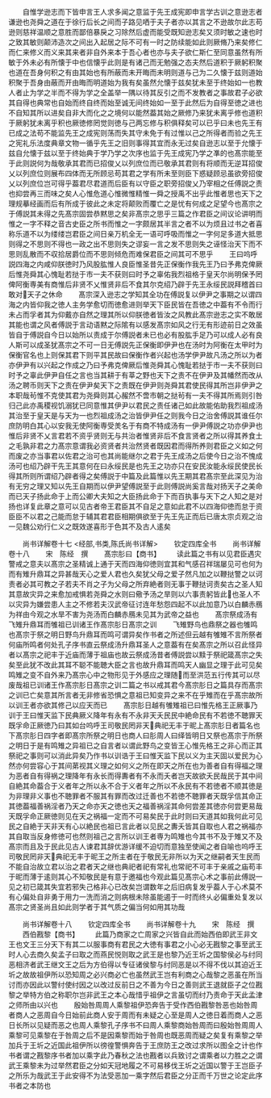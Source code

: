 <!-- { "loadSidebar": true } -->
　　自惟学逊志而下皆申言王人求多闻之意监于先王成宪即申言学古训之意逊志者谦逊也尧舜之道在于徐行后长之间而子路见哂于夫子者亦以其言之不逊故尔此志苟逊则慈祥温顺之意胜而鄙倍暴戾之习除然后虚而能受既知逊志矣又须时敏之速也时之致其敏则颠沛造次之间出入起居之际不可有一时之防续能如此则厥脩乃来矣修仁而仁来修义而义来其来者非自外来本于吾心者也亦与夫子欲仁斯仁至同意虽然有所敏于外未必有所懐于中也信懐乎此则是有诸己而无勉强之态夫然后道积于厥躬积聚也道在吾身何积之有由其始也有所蔽而未开晦而未明则道与己为二久懐于兹则道始积聚于吾身由蔽而开由晦而明道始为我有矣虽然允懐于兹矣犹未至于终始如一也教人者止为学之半而不得为学之全盖举一隅以待其反引之而不发教者之事故君子必欲其自得也典常也自始而终自终而始至诚无间终始如一至于此然后为自得至徳之进也不自知其所以进矣自非大而化之之境何以能然葢其始之厥修乃来犹未离乎修也道积于厥躬犹未离乎积也厥徳修罔觉则徳与己两忘修与积俱释矣可以已乎曰未也先王有已成之法苟不能监先王之成宪则荡而失其守未免于有过惟以己之所得者而验之先王之宪礼乐法度典章文物一循乎先王之旧则事得其宜而永无过矣自逊志以至于允懐于兹自允懐于兹以至于终始典于学乃学之次序也监于先王成宪乃学之凖的也髙宗能至于此则説何为哉敬承其君而已招俊乂以列庶位而已敬承其君则有将顺而无逆耳招俊乂以列庶位则展布四体而无所顾忌苟其君之学有所未至则臣下惑疑顾忌虽欲旁招俊乂以列庶位岂可得乎葢君尽君道而后臣有以守臣之职旁招俊乂乃宰相之任傅説之责也抑尝再三而味之矣人心惟危道心惟微惟精惟一舜之授禹不出乎此惟者思也天下之理规摹经画而后有所成于彼此之未定将颠败而覆亡之是忧有何成之足望今也髙宗之于傅説其未得之先髙宗固尝恭黙思之矣非髙宗之思乎三篇之作君臣之间议论讲明而惟之一字不释之音古史臣之所书而惟之一字颇居其半言之者不以为烦且过书之者喜称乐道不以为缕缕岂君臣之间日亲万机全无一语可呼吸而惟之一字何足多道大抵思则得之不思则不得也一政之出不思则失之谬妄一言之发不思则失之诬怪治天下而不思则乱散而不収拾居爵位而不思则倾危而难保君臣之间其可不思乎
　　王曰呜呼説四海之内咸仰朕徳时乃风股肱惟人良臣惟圣昔先正保衡作我先王乃曰予弗克俾厥后惟尧舜其心愧耻若挞于市一夫不获则曰时予之辜佑我烈祖格于皇天尔尚明保予罔俾阿衡専美有商惟后非贤不乂惟贤非后不食其尔克绍乃辟于先王永绥民説拜稽首曰敢对天子之休命
　　髙宗深入逊志之学知其全功在傅説复以伊尹之事期之以谓四海之内皆仰我之徳人主务学愈切而徳愈进则举天下臣民皆在吾徳之中葢有不令而行未占而孚者其为仰戴亦自然之理其所以仰朕徳者皆汝之风教此髙宗逊志之实不敢居其能也谓之风者傅説于言动语黙之际隂有以感发髙宗如风之行无有形迹前日之效虽皆自于傅説自今日以始所以责成于尔傅説者未已也必有股肱手足乃可以成人必有良人斯可以成圣犹髙宗之不可一日无傅説先正保衡即伊尹也在汤时为阿衡在太甲时为保衡官名也上则保其君下则平其民故曰保衡作者兴起也汤学伊尹故凡汤之所以为者亦伊尹有以兴起之作成之乃曰予弗克俾厥后惟尧舜其心愧耻若挞于市一夫不获则曰时予之辜此伊尹自任之言也当其耕于有莘之野也天下之责不在伊尹及其幡然而改从汤之聘币则天下之责在伊尹矣天下之责既在伊尹则尧舜其君使民得其所岂非伊尹之本职哉茍惟不克使其君为尧舜则其心赧然不啻市朝之挞茍有一夫不得其所焉则引咎归己此亦禹稷视饥溺犹已同意惟其伊尹以君民之责任诸己如此故能佑助我烈祖成汤其治至于皇天是与天为一也烈祖成汤之治皆伊尹任之则我今日之治舍傅説其谁任尔庶防明白其心以安我无使阿衡専受羙名于有商不特成汤有一伊尹傅説之功亦伊尹也惟后非贤不乂言君若不资乎贤则无与共治者惟贤非后不食言贤者之所以得其养食土之毛孰非君之力髙宗意谓我必资贤者共治然贤者既因君而得所养则君臣之义如之何而废之亦当事君以佐君之治可也其尚能继尔之君于先王成汤之后使今日之治不愧成汤可也绍乃辟干先王其意何在曰永绥民是也先王之功亦只在安民汝能永绥民使民长得其所则所谓绍乃辟者得之矣傅説于中篇及此篇惟以先王期其君髙宗至此深见为治有无穷之理又知以先王自期而以伊尹望傅説至于此则傅説尚奚言哉对扬天子之美命而已天子扬此命于上而公卿大夫知之大臣扬此命于下而百执事与天下之人知之是对扬也详复此章之意可以见古者帝王君臣其不自足之意如此君不以四海仰徳而怠于资臣臣不以君之己能而怠于辅其君君臣相期俱欲至于先王先正而后已唐太宗贞观之治一见魏公劝行仁义之既效遂喜形于色其不及古人逺矣













　　尚书详解卷十七
<经部,书类,陈氏尚书详解>
　　钦定四库全书
　　尚书详解卷十八
　　宋　陈经　撰
　　髙宗肜曰【商书】
　　读此篇之书有以见君臣遇灾警戒之意夫以髙宗之圣精诚上通于天而四海仰徳则宜其和气感召祥瑞屡见可也何为而有雉升鼎耳之异甚哉天心之爱人君也久矣犹父母之爱子然凡加之以鞭挞警之以诃责者必其可教之子若夫不肖之子为父母之所弃絶者则无事于鞭挞诃责矣古之圣人知其意故灾异之来愈加戒惧若尧舜之水则曰儆予汤之旱则以六事责躬皆此也圣人不以灾异为嫌尝患人主之不修若夫汉武帝征讨连年愁怨四起不以此加意乃以白麟赤鴈为祥由今观之水旱不害为尧汤而白麟赤鴈未见其为武帝之益也
　　髙宗祭成汤有飞雉升鼎耳而雊祖已训诸王作髙宗肜日髙宗之训
　　飞雉野鸟也鼎祭之器也雊鸣也髙宗于祭之明日野鸟升鼎耳而鸣可谓异矣作书者之所述但云越有雊雉不言所祭者何庙所鸣者何处孔子序书直云祭成汤升鼎耳圣人之意葢有在矣髙宗之所以召此怪异者以髙宗之祀丰于近庙而薄于祖庙也故云祭成汤昔者傅説尝以黩于祭祀箴髙宗之失矣至此犹不改此其耳不聪不能聴大臣之言也故升鼎耳而鸣天人幽显之理于此可见矣鸣雉之变不自外来乃髙宗心中之物形见于外感应之理随而至洪范五行传其可以尽废哉祖已训诸王作髙宗肜日髙宗之训二篇之书以戒其君今髙宗肜日之篇具存而髙宗之训已亡矣意其所言者无非修省恐惧之意祖已知变异之来不在乎雉而在乎髙宗故所以训王者亦欲其修己以应天而已
　　髙宗肜日越有雊雉祖已曰惟先格王正厥事乃训于王曰惟天监下民典厥义降年有永有不永非天夭民民中絶命民有不若徳不聴罪天既孚命正厥徳乃曰其如台呜呼王司敬民罔非天典祀无丰于昵上髙宗肜日者篇名也下髙宗肜日四字者即髙宗所祭之明日也商人曰肜周人曰绎皆明日又祭也髙宗于所祭之明日于是有鸣雉之异祖已之自言者以谓此野鸟之变皆王心惟先格王之非心而正其祭祀之事则可以消此异矣乃作书以训诰于王曰惟天监下民以义为主天固以爱民为心然亦何尝容心于其间苐视其义理之如何义之所在即天之所在也为善者自有得福之理为恶者自有得祸之理降年有永长而得夀者有不永而夭者岂天故欲夭民哉民于其中间自絶其命葢合于义者年之所以永不合于义者年之所以不永民有不若徳者不顺其徳是为非理非义事也不聴罪者不服其有罪而改过迁善也不若徳不聴罪者天既孚信其命正其徳葢福善祸淫者乃天之命亦天之徳也天之福善祸淫其命何尝差其徳亦何尝更易哉天既孚命正厥徳则见在天之祸福一定而不可易矣民于此时则曰天道其如我何此可见民之自絶于天非天有心以絶民也祖已言此者以见民之夀夭皆其自取也人君之祸福亦其自取当反身修徳可也然则祖己之言所以训王者専为鸣雉也今其书不及于雉又不及髙宗而且及于民此见古人谏君其辞优游详缓不迫切而意独至使闻之者自喻也呜呼王司敬民罔非天典祀无丰于昵王之所主者在于敬民无非所以为天之继嗣者天生民而不能自治故立君以治之君者天之继也典祀者祀有常礼也常祀不可丰于亲戚之庙苟丰于昵而薄于逺则其心不知敬民是有意于邀福也今观此篇见髙宗心术之事前此傅説一见之初已箴其失宜若邪失己格非心已改矣岂谓数年之后旧病复发乎葢人于心术莫不有心偏处自非勇于用力一洗而消之则病根未除虽能遏于一时而终乆必偏重处复发以髙宗之贤圣尚且如此则学者于其气质之偏当何如用其功哉












　　尚书详解卷十八
　　钦定四库全书
　　尚书详解卷十九
　　宋　陈经　撰
　　西伯戡黎【商书】
　　此篇乃商家之亡周家之兴皆自此而始西伯即武王非文王也文王三分天下有其二以服事商有君民之大徳有事君之小心必无戡黎之事至武王时人心去商久矣孟子曰取之而燕民悦则取之武王是也黎乃近王圻之国黎侯必与纣同恶相济者武王继文王之后为方伯得以专征诸侯黎与纣同恶是以不得不伐以其迫近王圻之故故祖伊所以恐知周之必兴商必亡也虽然武王岂有利商之心哉黎之恶虽在所当讨而亦因此以警纣使纣因之以改过反前日之不善为今日之善则武王退就臣子之位戡黎之举特方伯之称职尔岂非武王之本心哉惜乎祖伊之言虽切而纣乃责命于天此孟津之师所由以兴也
　　殷始咎周周人乘黎祖伊恐奔告于受作西伯戡黎咎恶也始咎周者商人之恶周自今日始前此商人安于周而有未疑之心至是周人之徳日着而商人之恶日长所以见疑而恶之也周人乘黎孔子序书不曰周人乘黎商始咎周而曰殷始咎周周人乘黎可见乘黎在于咎周之后不是因乘黎而始于咎周也既恶周而疑之矣复有乘黎之举加兵于王圻之近国此祖伊所以徬徨警惧奔告于王庶防王之改过求所以图全之计也作书者谓之戡黎序书者加以乘字此乃春秋之法也戡者以兵致讨之谓乘者以力胜之之谓武王乘黎未为过举然君臣之分如天冠地履之不可易移伐王圻之近国以警于王岂臣子之所乐为哉武王于此安得不为法受恶加一乘字然后君臣之分正而千万世之论定此序书者之本防也
